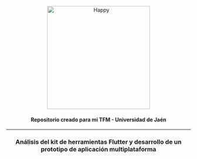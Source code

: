 <div align="center">
   <img src="https://raw.githubusercontent.com/flutter/website/master/src/_assets/image/flutter-lockup.png" alt="Happy" width="280"/>
   <h4>Repositorio creado para mi TFM - Universidad de Jaén </h4>
</div>

----

<h3 align="center">Análisis del kit de herramientas Flutter y desarrollo de un prototipo de aplicación multiplataforma</h3>



